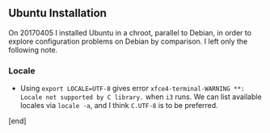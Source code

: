 ## Ubuntu Installation

On 20170405 I installed Ubuntu in a chroot, parallel to Debian, in order to explore configuration problems on Debian by comparison. I left only the following note.

### Locale

 * Using `export LOCALE=UTF-8` gives error `xfce4-terminal-WARNING **: Locale not supported by C library.` when `i3` runs. We can list available locales via `locale -a`, and I think `C.UTF-8` is to be preferred.

[end]
